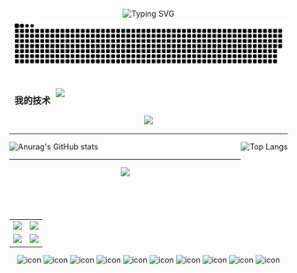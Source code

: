 <p align="center">
  <img src="https://readme-typing-svg.demolab.com?font=Fira+Code&pause=1000&center=true&vCenter=true&width=435&lines=document.wite('Hello+Flycran');Welcome+to+Flycran's+homepage!" alt="Typing SVG" />
  <br/>
  <img src="https://raw.githubusercontent.com/flycran/flycran/main/assets/github-contribution-grid-snake.svg"/>
</p>

<img align="right" width="420px" src="https://user-images.githubusercontent.com/86134803/230806973-8e0f9f81-479c-4c40-a462-cb5e403e650e.svg"/>
 
<h3 align="center">
  我的技术
</h3>

<div align="center">
  <img src="https://skillicons.dev/icons?perline=7&theme=dark&i=html,css,sass,js,ts,jquery,md,svg,vue,react,redux,emotion,git,nodejs,rollupjs,electron,nestjs,jenkins,mongodb,mysql,webpack,vite,github,discord,stackoverflow,ai,ps,pr,vscode,webstorm"/>
</div>

<hr/>
<div>
  <img src="https://github-readme-stats.vercel.app/api?username=flycran&hide_title=true&icon_color=54AEFF&show_icons=true&locale=cn&include_all_commits=true&hide=issues&hide_border=true" alt="Anurag's GitHub stats"/>
  <img align="right" height="140px" src="https://github-readme-stats.vercel.app/api/top-langs/?username=flycran&layout=compact&title_color=54AEFF&locale=cn&hide_border=true&card_width=320&hide_title=true" alt="Top Langs"/>
</div>
<hr/>

<div align="center">
  <img width="600px" src="https://user-images.githubusercontent.com/86134803/230809101-a2975e71-5c3f-421d-a8df-46fb4e258568.svg"/>
</div>

<table align="center" width="100%">
  <tr>
    <td align="center">
      <img src="https://stats.justsong.cn/api/juejin?lang=zh-CN&id=1737682330585838"/>
    </td>
    <td align="center">
      <img src="https://stats.justsong.cn/api/github?lang=zh-CN&username=flycran"/>
    </td>
  </tr>
  <tr>
    <td align="center">
      <img src="https://stats.justsong.cn/api/leetcode?lang=zh-CN&cn=true&username=flycran"/>
    </td>
    <td align="center">
      <img src="https://stats.justsong.cn/api/bilibili?lang=zh-CN&hide_border=true&id=1970056592"/>
    </td>
  </tr>
</table>

<div align="center">
  <img src="https://techstack-generator.vercel.app/js-icon.svg" alt="icon" width="75" height="75" />
  <img src="https://techstack-generator.vercel.app/ts-icon.svg" alt="icon" width="75" height="75" />
  <img src="https://techstack-generator.vercel.app/react-icon.svg" alt="icon" width="75" height="75" />
  <img src="https://techstack-generator.vercel.app/webpack-icon.svg" alt="icon" width="75" height="75" />
  <img src="https://techstack-generator.vercel.app/sass-icon.svg" alt="icon" width="75" height="75" />
  <img src="https://techstack-generator.vercel.app/eslint-icon.svg" alt="icon" width="75" height="75" />
  <img src="https://techstack-generator.vercel.app/prettier-icon.svg" alt="icon" width="75" height="75" />
  <img src="https://techstack-generator.vercel.app/github-icon.svg" alt="icon" width="75" height="75" />
  <img src="https://techstack-generator.vercel.app/mysql-icon.svg" alt="icon" width="75" height="75" />
  <img src="https://techstack-generator.vercel.app/nginx-icon.svg" alt="icon" width="75" height="75" /></div>
</div>
